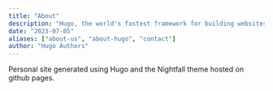 ```yaml
---
title: "About"
description: "Hugo, the world's fastest framework for building websites"
date: "2023-07-05"
aliases: ["about-us", "about-hugo", "contact"]
author: "Hugo Authors"
---
```


Personal site generated using Hugo and the Nightfall theme hosted on github pages.